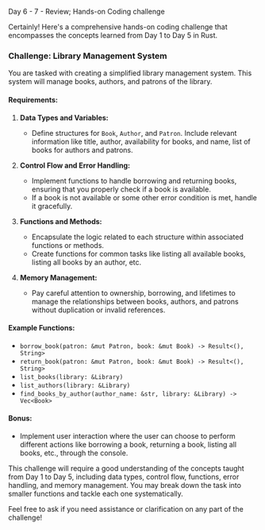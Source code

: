 Day 6 - 7 - Review; Hands-on Coding challenge

Certainly! Here's a comprehensive hands-on coding challenge that encompasses the concepts learned from Day 1 to Day 5 in Rust.

### Challenge: Library Management System

You are tasked with creating a simplified library management system. This system will manage books, authors, and patrons of the library.

#### Requirements:

1. **Data Types and Variables:**
   - Define structures for `Book`, `Author`, and `Patron`. Include relevant information like title, author, availability for books, and name, list of books for authors and patrons.

2. **Control Flow and Error Handling:**
   - Implement functions to handle borrowing and returning books, ensuring that you properly check if a book is available.
   - If a book is not available or some other error condition is met, handle it gracefully.

3. **Functions and Methods:**
   - Encapsulate the logic related to each structure within associated functions or methods.
   - Create functions for common tasks like listing all available books, listing all books by an author, etc.

4. **Memory Management:**
   - Pay careful attention to ownership, borrowing, and lifetimes to manage the relationships between books, authors, and patrons without duplication or invalid references.

#### Example Functions:
- `borrow_book(patron: &mut Patron, book: &mut Book) -> Result<(), String>`
- `return_book(patron: &mut Patron, book: &mut Book) -> Result<(), String>`
- `list_books(library: &Library)`
- `list_authors(library: &Library)`
- `find_books_by_author(author_name: &str, library: &Library) -> Vec<Book>`

#### Bonus:
- Implement user interaction where the user can choose to perform different actions like borrowing a book, returning a book, listing all books, etc., through the console.

This challenge will require a good understanding of the concepts taught from Day 1 to Day 5, including data types, control flow, functions, error handling, and memory management. You may break down the task into smaller functions and tackle each one systematically.

Feel free to ask if you need assistance or clarification on any part of the challenge!